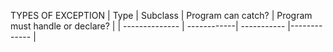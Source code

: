 TYPES OF EXCEPTION
| Type | Subclass | Program can catch? | Program must handle or declare? |
| -------------- | ------------| ----------- |------------- |

